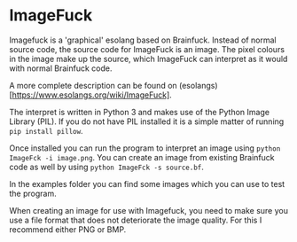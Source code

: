 # ImageFuck

Imagefuck is a 'graphical' esolang based on Brainfuck. Instead of normal source code, the source code for ImageFuck is an image.
The pixel colours in the image make up the source, which ImageFuck can interpret as it would with normal Brainfuck code.

A more complete description can be found on (esolangs)[https://www.esolangs.org/wiki/ImageFuck].

The interpret is written in Python 3 and makes use of the Python Image Library (PIL).
If you do not have PIL installed it is a simple matter of running `pip install pillow`.

Once installed you can run the program to interpret an image using `python ImageFck -i image.png`.
You can create an image from existing Brainfuck code as well by using `python ImageFck -s source.bf`.

In the examples folder you can find some images which you can use to test the program.

When creating an image for use with Imagefuck, you need to make sure you use a file format that does not deteriorate the image quality. For this I recommend either PNG or BMP.




